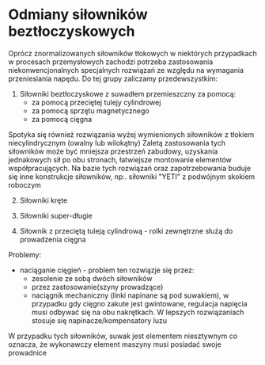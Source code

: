 # Odmiany siłowników beztłoczyskowych

Oprócz znormalizowanych siłowników tłokowych w niektórych przypadkach w procesach przemysłowych zachodzi potrzeba zastosowania niekonwencjonalnych specjalnych rozwiązań ze względu na wymagania przeniesiania napędu. Do tej grupy zaliczamy przedewszystkim:

1. Siłowniki beztłoczyskowe z suwadłem przemieszczny za pomocą:
    - za pomocą przeciętej tulejy cylindrowej
    - za pomocą sprzętu magnetycznego
    - za pomocą cięgna

Spotyka się również rozwiązania wyżej wymienionych siłowników z tłokiem niecylindrycznym (owalny lub wilokątny)
Zaletą zastosowania tych siłowników może być mniejsza przestrzeń zabudowy, uzyskania jednakowych sił po obu stronach, łatwiejsze montowanie elementów współpracujących. Na bazie tych rozwiązań oraz zapotrzebowania buduje się inne konstrukcje siłowników, np:. siłowniki "YETI" z podwójnym skokiem roboczym 

2. Siłowniki kręte 
3. Siłowniki super-długie

4. Siłownik z przeciętą tuleją cylindrową - rolki zewnętrzne służą do prowadzenia cięgna

Problemy:
- naciąganie cięgień - problem ten rozwiązje się przez:
    - zesolenie ze sobą dwóch siłowników
    - przez zastosowanie(szyny prowadzące)
    - naciągnik mechaniczny (linki napinane są pod suwakiem), w przypadku gdy cięgno zakute jest gwintowane, regulacja napięcia musi odbywać się na obu nakrętkach. W lepszych rozwiązaniach stosuje się napinacze/kompensatory luzu

W przypadku tych siłowników, suwak jest elementem niesztywnym co oznacza, że wykonawczy element maszyny musi posiadać swoje prowadnice 
